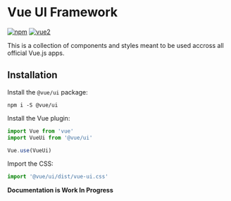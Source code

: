 # Vue UI Framework

[![npm](https://img.shields.io/npm/v/@vue/ui.svg)](https://www.npmjs.com/package/@vue/ui)
[![vue2](https://img.shields.io/badge/vue-2.5.13-brightgreen.svg)](https://vuejs.org/)

This is a collection of components and styles meant to be used accross all official Vue.js apps.

## Installation

Install the `@vue/ui` package:

```
npm i -S @vue/ui
```

Install the Vue plugin:

```js
import Vue from 'vue'
import VueUi from '@vue/ui'

Vue.use(VueUi)
```

Import the CSS:

```js
import '@vue/ui/dist/vue-ui.css'
```

**Documentation is Work In Progress**
